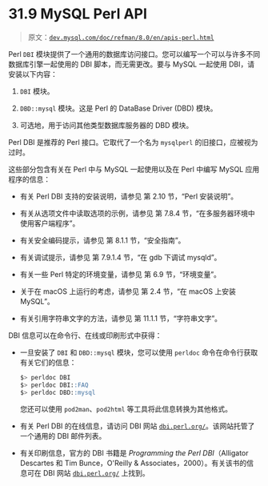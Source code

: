 # 31.9 MySQL Perl API

> 原文：[`dev.mysql.com/doc/refman/8.0/en/apis-perl.html`](https://dev.mysql.com/doc/refman/8.0/en/apis-perl.html)

Perl `DBI` 模块提供了一个通用的数据库访问接口。您可以编写一个可以与许多不同数据库引擎一起使用的 DBI 脚本，而无需更改。要与 MySQL 一起使用 DBI，请安装以下内容：

1.  `DBI` 模块。

1.  `DBD::mysql` 模块。这是 Perl 的 DataBase Driver (DBD) 模块。

1.  可选地，用于访问其他类型数据库服务器的 DBD 模块。

Perl DBI 是推荐的 Perl 接口。它取代了一个名为 `mysqlperl` 的旧接口，应被视为过时。

这些部分包含有关在 Perl 中与 MySQL 一起使用以及在 Perl 中编写 MySQL 应用程序的信息：

+   有关 Perl DBI 支持的安装说明，请参见 第 2.10 节，“Perl 安装说明”。

+   有关从选项文件中读取选项的示例，请参见 第 7.8.4 节，“在多服务器环境中使用客户端程序”。

+   有关安全编码提示，请参见 第 8.1.1 节，“安全指南”。

+   有关调试提示，请参见 第 7.9.1.4 节，“在 gdb 下调试 mysqld”。

+   有关一些 Perl 特定的环境变量，请参见 第 6.9 节，“环境变量”。

+   关于在 macOS 上运行的考虑，请参见 第 2.4 节，“在 macOS 上安装 MySQL”。

+   有关引用字符串文字的方法，请参见 第 11.1.1 节，“字符串文字”。

DBI 信息可以在命令行、在线或印刷形式中获得：

+   一旦安装了 `DBI` 和 `DBD::mysql` 模块，您可以使用 `perldoc` 命令在命令行获取有关它们的信息：

    ```sql
    $> perldoc DBI
    $> perldoc DBI::FAQ
    $> perldoc DBD::mysql
    ```

    您还可以使用 `pod2man`、`pod2html` 等工具将此信息转换为其他格式。

+   有关 Perl DBI 的在线信息，请访问 DBI 网站 [`dbi.perl.org/`](http://dbi.perl.org/)。该网站托管了一个通用的 DBI 邮件列表。

+   有关印刷信息，官方的 DBI 书籍是 *Programming the Perl DBI*（Alligator Descartes 和 Tim Bunce，O'Reilly & Associates，2000）。有关该书的信息可在 DBI 网站 [`dbi.perl.org/`](http://dbi.perl.org/) 上找到。
